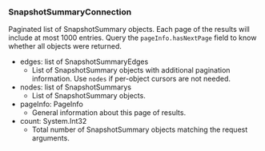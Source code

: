 ### SnapshotSummaryConnection
Paginated list of SnapshotSummary objects. Each page of the results will include at most 1000 entries. Query the `pageInfo.hasNextPage` field to know whether all objects were returned.

- edges: list of SnapshotSummaryEdges
  - List of SnapshotSummary objects with additional pagination information. Use `nodes` if per-object cursors are not needed.
- nodes: list of SnapshotSummarys
  - List of SnapshotSummary objects.
- pageInfo: PageInfo
  - General information about this page of results.
- count: System.Int32
  - Total number of SnapshotSummary objects matching the request arguments.
